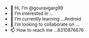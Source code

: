 - 👋 Hi, I’m @gouravgarg99
- 👀 I’m interested in ...
- 🌱 I’m currently learning ...Android
- 💞️ I’m looking to collaborate on ...
- 📫 How to reach me ...8310876676

<!---
gouravgarg99/gouravgarg99 is a ✨ special ✨ repository because its `README.md` (this file) appears on your GitHub profile.
You can click the Preview link to take a look at your changes.
--->
